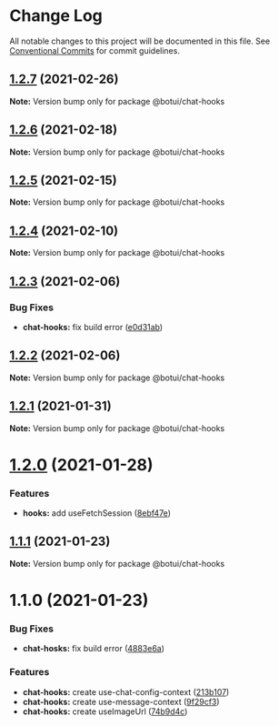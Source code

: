 # Change Log

All notable changes to this project will be documented in this file.
See [Conventional Commits](https://conventionalcommits.org) for commit guidelines.

## [1.2.7](https://github.com/aiji42/botui-child-next/compare/@botui/chat-hooks@1.2.6...@botui/chat-hooks@1.2.7) (2021-02-26)

**Note:** Version bump only for package @botui/chat-hooks





## [1.2.6](https://github.com/aiji42/botui-child-next/compare/@botui/chat-hooks@1.2.5...@botui/chat-hooks@1.2.6) (2021-02-18)

**Note:** Version bump only for package @botui/chat-hooks





## [1.2.5](https://github.com/aiji42/botui-child-next/compare/@botui/chat-hooks@1.2.4...@botui/chat-hooks@1.2.5) (2021-02-15)

**Note:** Version bump only for package @botui/chat-hooks





## [1.2.4](https://github.com/aiji42/botui-child-next/compare/@botui/chat-hooks@1.2.3...@botui/chat-hooks@1.2.4) (2021-02-10)

**Note:** Version bump only for package @botui/chat-hooks





## [1.2.3](https://github.com/aiji42/botui-child-next/compare/@botui/chat-hooks@1.2.2...@botui/chat-hooks@1.2.3) (2021-02-06)


### Bug Fixes

* **chat-hooks:** fix build error ([e0d31ab](https://github.com/aiji42/botui-child-next/commit/e0d31abeb14da4a7550c9e4411b2fec6b6b4c87b))





## [1.2.2](https://github.com/aiji42/botui-child-next/compare/@botui/chat-hooks@1.2.1...@botui/chat-hooks@1.2.2) (2021-02-06)

**Note:** Version bump only for package @botui/chat-hooks





## [1.2.1](https://github.com/aiji42/botui-child-next/compare/@botui/chat-hooks@1.2.0...@botui/chat-hooks@1.2.1) (2021-01-31)

**Note:** Version bump only for package @botui/chat-hooks





# [1.2.0](https://github.com/aiji42/botui-child-next/compare/@botui/chat-hooks@1.1.1...@botui/chat-hooks@1.2.0) (2021-01-28)


### Features

* **hooks:** add useFetchSession ([8ebf47e](https://github.com/aiji42/botui-child-next/commit/8ebf47e5e7ee9b6fca201a912a0a8993cd8f6844))





## [1.1.1](https://github.com/aiji42/botui-child-next/compare/@botui/chat-hooks@1.1.0...@botui/chat-hooks@1.1.1) (2021-01-23)

**Note:** Version bump only for package @botui/chat-hooks





# 1.1.0 (2021-01-23)


### Bug Fixes

* **chat-hosks:** fix build error ([4883e6a](https://github.com/aiji42/botui-child-next/commit/4883e6a9a5d9a28a746cedf0586720b62bab919d))


### Features

* **chat-hooks:** create use-chat-config-context ([213b107](https://github.com/aiji42/botui-child-next/commit/213b107dfc1ff44fb5d9d0c772a4e079ca62c98e))
* **chat-hooks:** create use-message-context ([9f29cf3](https://github.com/aiji42/botui-child-next/commit/9f29cf3f209ab9d7980dda38c8a9fe0090301df2))
* **chat-hooks:** create useImageUrl ([74b9d4c](https://github.com/aiji42/botui-child-next/commit/74b9d4c4d48a1ead0e8950acb65af39d7a02b809))
